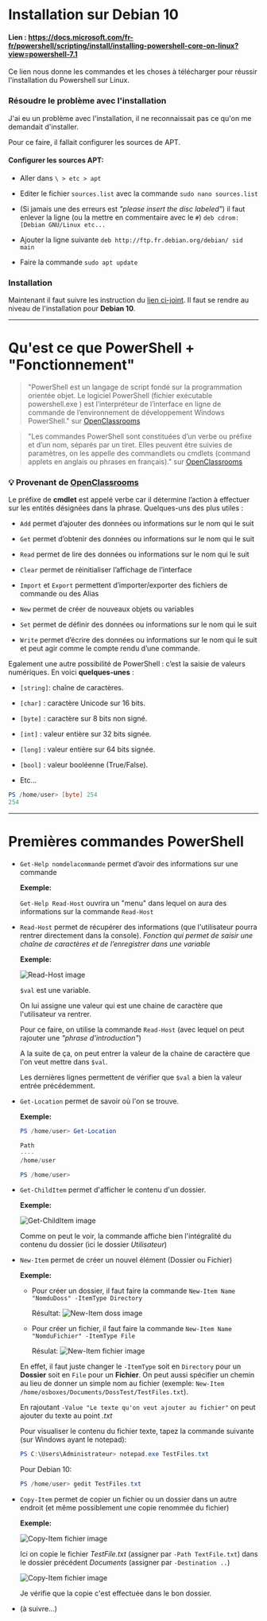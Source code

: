 # Installation sur Debian 10

#### Lien : https://docs.microsoft.com/fr-fr/powershell/scripting/install/installing-powershell-core-on-linux?view=powershell-7.1

Ce lien nous donne les commandes et les choses à télécharger pour réussir l'installation du Powershell sur Linux.

### Résoudre le problème avec l'installation

J'ai eu un problème avec l'installation, il ne reconnaissait pas ce qu'on me demandait d'installer.

Pour ce faire, il fallait configurer les sources de APT.

#### Configurer les sources APT:

- Aller dans `\ > etc > apt`
- Editer le fichier `sources.list` avec la commande `sudo nano sources.list`
- (Si jamais une des erreurs est *"please insert the disc labeled"*) il faut enlever la ligne (ou la mettre en commentaire avec le `#`) `deb cdrom:[Debian GNU/Linux etc...`
- Ajouter la ligne suivante `deb http://ftp.fr.debian.org/debian/ sid main`

- Faire la commande `sudo apt update`

### Installation

Maintenant il faut suivre les instruction du [lien ci-joint]( https://docs.microsoft.com/fr-fr/powershell/scripting/install/installing-powershell-core-on-linux?view=powershell-7.1). Il faut se rendre au niveau de l'installation pour **Debian 10**.

--------------

# Qu'est ce que PowerShell + "Fonctionnement"

> "PowerShell est un langage de script fondé sur la programmation orientée objet. Le logiciel PowerShell (fichier exécutable  powershell.exe  ) est l’interpréteur de l’interface en ligne de commande de l’environnement de développement Windows PowerShell." sur [OpenClassrooms]( https://openclassrooms.com/fr/courses/6344196-planifiez-vos-taches-avec-des-scripts-powershell-sur-windows-server/6527315-utilisez-les-commandes-de-base-de-powershell) 

> "Les commandes PowerShell sont constituées d’un verbe ou préfixe et d’un nom, séparés par un tiret. Elles peuvent être suivies de paramètres, on les appelle des commandlets ou cmdlets (command applets en anglais ou phrases en français)." sur [OpenClassrooms]( https://openclassrooms.com/fr/courses/6344196-planifiez-vos-taches-avec-des-scripts-powershell-sur-windows-server/6527315-utilisez-les-commandes-de-base-de-powershell) 

### :bulb: Provenant de [OpenClassrooms]( https://openclassrooms.com/fr/courses/6344196-planifiez-vos-taches-avec-des-scripts-powershell-sur-windows-server/6527315-utilisez-les-commandes-de-base-de-powershell)

Le préfixe de **cmdlet** est appelé verbe car il détermine l’action à effectuer sur les entités désignées dans la phrase. Quelques-uns des plus utiles :

- `Add`  permet d’ajouter des données ou informations sur le nom qui le suit

- `Get`  permet d’obtenir des données ou informations sur le nom qui le suit

- `Read`  permet de lire des données ou informations sur le nom qui le suit

- `Clear`  permet de réinitialiser l’affichage de l’interface 

- `Import` et `Export`  permettent d’importer/exporter des fichiers de commande ou des Alias

- `New`  permet de créer de nouveaux objets ou variables

- `Set`  permet de définir des données ou informations sur le nom qui le suit

- `Write`  permet d’écrire des données ou informations sur le nom qui le suit et peut agir comme le compte rendu d’une commande.


Egalement une autre possibilité de PowerShell : c’est la saisie de valeurs numériques. En voici **quelques-unes** :

- `[string]`: chaîne de caractères.

- `[char]`  : caractère Unicode sur 16 bits.

- `[byte]`  : caractère sur 8 bits non signé.

- `[int]`  : valeur entière sur 32 bits signée.

- `[long]`  : valeur entière sur 64 bits signée.

- `[bool]`  : valeur booléenne (True/False).

- Etc...

```powershell
PS /home/user> [byte] 254
254
```

-------------

# Premières commandes PowerShell

- `Get-Help nomdelacommande` permet d’avoir des informations sur une commande

  **Exemple:** 
  
  `Get-Help Read-Host` ouvrira un "menu" dans lequel on aura des informations sur la commande `Read-Host`
  
- `Read-Host` permet de récupérer des informations (que l'utilisateur pourra rentrer directement dans la console).
*Fonction qui permet de saisir une chaîne de caractères et de l’enregistrer dans une variable*

  **Exemple:**
  
  ![Read-Host image](./Ressources/test_de_Read-Host.jpg)
  
  `$val` est une variable.
  
  On lui assigne une valeur qui est une chaine de caractère que l'utilisateur va rentrer.
  
  Pour ce faire, on utilise la commande `Read-Host` (avec lequel on peut rajouter une *"phrase d'introduction"*)

  A la suite de ça, on peut entrer la valeur de la chaine de caractère que l'on veut mettre dans `$val`.

  Les dernières lignes permettent de vérifier que `$val` a bien la valeur entrée précédemment.

- `Get-Location` permet de savoir où l'on se trouve.

  **Exemple:**

  ```powershell
  PS /home/user> Get-Location

  Path
  ----
  /home/user

  PS /home/user>
  ```

- `Get-ChildItem` permet d'afficher le contenu d'un dossier.

  **Exemple:**

  ![Get-ChildItem image](./Ressources/get-childitem.jpg)

  Comme on peut le voir, la commande affiche bien l'intégralité du contenu du dossier (ici le dossier *Utilisateur*)

- `New-Item` permet de créer un nouvel élément (Dossier ou Fichier)

  **Exemple:**
  - Pour créer un dossier, il faut faire la commande `New-Item Name "NomduDoss" -ItemType Directory`

    Résultat:
    ![New-Item doss image](./Ressources/creation-doss.jpg)

  - Pour créer un fichier, il faut faire la commande `New-Item Name "NomduFichier" -ItemType File`

    Résulat:
    ![New-Item fichier image](./Ressources/creation-fichier.jpg)

  En effet, il faut juste changer le `-ItemType` soit en `Directory` pour un **Dossier** soit en `File` pour un **Fichier**.
  On peut aussi spécifier un chemin au lieu de donner un simple nom au fichier (exemple: `New-Item /home/osboxes/Documents/DossTest/TestFiles.txt`).

  En rajoutant `-Value "Le texte qu'on veut ajouter au fichier"` on peut ajouter du texte au point *.txt*

  Pour visualiser le contenu du fichier texte, tapez la commande suivante (sur Windows ayant le notepad):

  ```powershell
  PS C:\Users\Administrateur> notepad.exe TestFiles.txt
  ```

  Pour Debian 10:

  ```powershell
  PS /home/user> gedit TestFiles.txt
  ```

- `Copy-Item` permet de copier un fichier ou un dossier dans un autre endroit (et même possiblement une copie renommée du fichier)
  
  **Exemple:**

  ![Copy-Item fichier image](./Ressources/Copy-item.jpg)

  Ici on copie le fichier *TestFile.txt* (assigner par `-Path TextFile.txt`) dans le dossier précédent *Documents* (assigner par `-Destination ..`) 

  ![Copy-Item fichier image](./Ressources/Copy-item_part2.jpg)

  Je vérifie que la copie c'est effectuée dans le bon dossier.

- (à suivre...)